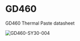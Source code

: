 # GD460
GD460 Thermal Paste datasheet

<img src="https://i.ibb.co/99cNtNz/GD460-SY30-004.jpg" alt="GD460-SY30-004" border="0">
